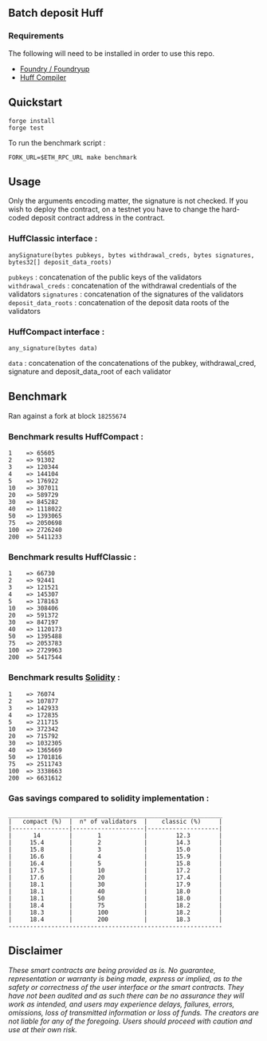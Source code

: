 ## Batch deposit Huff

### Requirements

The following will need to be installed in order to use this repo.

-   [Foundry / Foundryup](https://github.com/gakonst/foundry)
-   [Huff Compiler](https://docs.huff.sh/get-started/installing/)

## Quickstart

```
forge install
forge test
```

To run the benchmark script :
```
FORK_URL=$ETH_RPC_URL make benchmark
```

## Usage
Only the arguments encoding matter, the signature is not checked.
If you wish to deploy the contract, on a testnet you have to change the hard-coded deposit contract address in the contract.

### HuffClassic interface :
``` 
anySignature(bytes pubkeys, bytes withdrawal_creds, bytes signatures, bytes32[] deposit_data_roots)
```
`pubkeys` : concatenation of the public keys of the validators
`withdrawal_creds` : concatenation of the withdrawal credentials of the validators
`signatures` : concatenation of the signatures of the validators
`deposit_data_roots` : concatenation of the deposit data roots of the validators

### HuffCompact interface :
```
any_signature(bytes data) 
```
`data` : concatenation of the concatenations of the pubkey, withdrawal_cred, signature and deposit_data_root of each validator

## Benchmark
Ran against a fork at block `18255674`
### Benchmark results HuffCompact :
```
1    => 65605
2    => 91302
3    => 120344
4    => 144104
5    => 176922
10   => 307011
20   => 589729
30   => 845282
40   => 1118022
50   => 1393065
75   => 2050698
100  => 2726240
200  => 5411233
```

### Benchmark results HuffClassic :
```
1    => 66730
2    => 92441
3    => 121521
4    => 145307
5    => 178163
10   => 308406
20   => 591372
30   => 847197
40   => 1120173
50   => 1395488
75   => 2053783
100  => 2729963
200  => 5417544
```

### Benchmark results [Solidity](https://etherscan.io/address/0x9b8c989FF27e948F55B53Bb19B3cC1947852E394#code) :
```
1    => 76074
2    => 107877
3    => 142933
4    => 172835
5    => 211715
10   => 372342
20   => 715792
30   => 1032305
40   => 1365669
50   => 1701816
75   => 2511743
100  => 3338663
200  => 6631612
```

### Gas savings compared to solidity implementation :

```
____________________________________________________________
|   compact (%)  |  n° of validators  |    classic (%)     |
|----------------|--------------------|--------------------|
|      14	     |       1	          |        12.3        |
|     15.4	     |       2	          |        14.3        |
|     15.8	     |       3	          |        15.0        |
|     16.6    	 |       4	          |        15.9        |
|     16.4	     |       5	          |        15.8        |
|     17.5	     |       10	          |        17.2        |
|     17.6	     |       20	          |        17.4        |
|     18.1	     |       30           | 	   17.9        |
|     18.1	     |       40           | 	   18.0        |
|     18.1	     |       50	          |        18.0        |
|     18.4	     |       75           | 	   18.2        |
|     18.3	     |       100          | 	   18.2        |
|     18.4	     |       200          |    	   18.3        |
------------------------------------------------------------
``````

## Disclaimer

_These smart contracts are being provided as is. No guarantee, representation or warranty is being made, express or implied, as to the safety or correctness of the user interface or the smart contracts. They have not been audited and as such there can be no assurance they will work as intended, and users may experience delays, failures, errors, omissions, loss of transmitted information or loss of funds. The creators are not liable for any of the foregoing. Users should proceed with caution and use at their own risk._